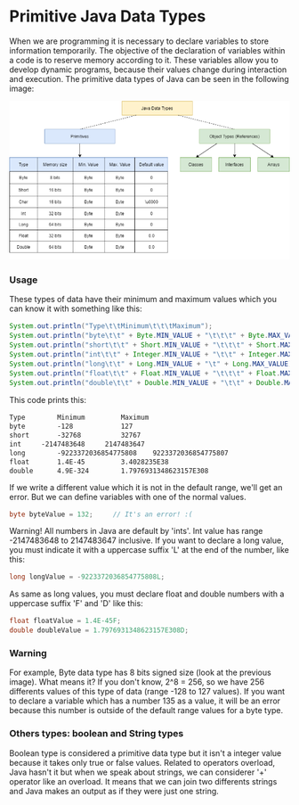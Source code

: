 # Primitive Java Data Types

When we are programming it is necessary to declare variables to store information temporarily. The objective of the declaration of variables within a code is to reserve memory according to it. These variables allow you to develop dynamic programs, because their values change during interaction and execution. The primitive data types of Java can be seen in the following image:

![Primitives_Java_Datatypes](/JavaDataTypes.png)


### Usage

These types of data have their minimum and maximum values which you can know it with something like this:

```Java
System.out.println("Type\t\tMinimum\t\t\tMaximum");
System.out.println("byte\t\t" + Byte.MIN_VALUE + "\t\t\t" + Byte.MAX_VALUE);
System.out.println("short\t\t" + Short.MIN_VALUE + "\t\t\t" + Short.MAX_VALUE);
System.out.println("int\t\t" + Integer.MIN_VALUE + "\t\t" + Integer.MAX_VALUE);
System.out.println("long\t\t" + Long.MIN_VALUE + "\t" + Long.MAX_VALUE);
System.out.println("float\t\t" + Float.MIN_VALUE + "\t\t\t" + Float.MAX_VALUE);
System.out.println("double\t\t" + Double.MIN_VALUE + "\t\t" + Double.MAX_VALUE); 
```

This code prints this:

```print
Type		Minimum			Maximum
byte		-128			127
short		-32768			32767
int		-2147483648		2147483647
long		-9223372036854775808	9223372036854775807
float		1.4E-45			3.4028235E38
double		4.9E-324		1.7976931348623157E308
```

If we write a different value which it is not in the default range, we'll get an error. But we can define variables with one of the normal values.

```Java
byte byteValue = 132;     // It's an error! :(
```

Warning! All numbers in Java are default by 'ints'. Int value has range -2147483648 to 2147483647 inclusive. If you want to declare a long value, you must indicate it with a uppercase suffix 'L' at the end of the number, like this:

```Java
long longValue = -9223372036854775808L;
```

As same as long values, you must declare float and double numbers with a uppercase suffix 'F' and 'D' like this:

```Java   
float floatValue = 1.4E-45F;
double doubleValue = 1.7976931348623157E308D;
``` 

### Warning

For example, Byte data type has 8 bits signed size (look at the previous image). What means it? If you don't know, 2^8 = 256, so we have 256 differents values of this type of data (range -128 to 127 values). If you want to declare a variable which has a number 135 as a value, it will be an error because this number is outside of the default range values for a byte type. 

### Others types: boolean and String types

Boolean type is considered a primitive data type but it isn't a integer value because it takes only true or false values. Related to operators overload, Java hasn't it but when we speak about strings, we can considerer '+' operator like an overload. It means that we can join two differents strings and Java makes an output as if they were just one string.
